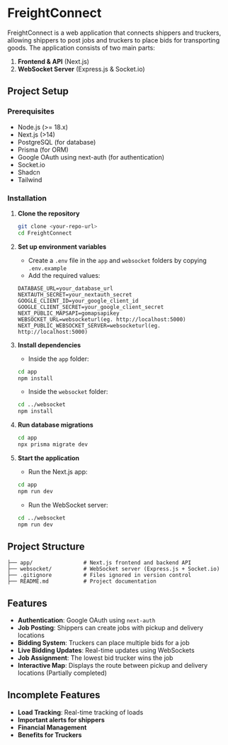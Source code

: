 # FreightConnect

FreightConnect is a web application that connects shippers and truckers, allowing shippers to post jobs and truckers to place bids for transporting goods. The application consists of two main parts:
1. **Frontend & API** (Next.js)
2. **WebSocket Server** (Express.js & Socket.io)

##  Project Setup

### **Prerequisites**
- Node.js (>= 18.x)
- Next.js (>14)
- PostgreSQL (for database)
- Prisma (for ORM)
- Google OAuth using next-auth (for authentication)
- Socket.io
- Shadcn
- Tailwind

### **Installation**

1. **Clone the repository**
   ```sh
   git clone <your-repo-url>
   cd FreightConnect
   ```

2. **Set up environment variables**
   * Create a `.env` file in the `app` and `websocket` folders by copying `.env.example`
   * Add the required values:
   ```
   DATABASE_URL=your_database_url
   NEXTAUTH_SECRET=your_nextauth_secret
   GOOGLE_CLIENT_ID=your_google_client_id
   GOOGLE_CLIENT_SECRET=your_google_client_secret
   NEXT_PUBLIC_MAPSAPI=gomapsapikey
   WEBSOCKET_URL=websocketurl(eg. http://localhost:5000)
   NEXT_PUBLIC_WEBSOCKET_SERVER=websocketurl(eg. http://localhost:5000)
   ```

3. **Install dependencies**
   * Inside the `app` folder:
   ```sh
   cd app
   npm install
   ```
   * Inside the `websocket` folder:
   ```sh
   cd ../websocket
   npm install
   ```

4. **Run database migrations**
   ```sh
   cd app
   npx prisma migrate dev
   ```

5. **Start the application**
   * Run the Next.js app:
   ```sh
   cd app
   npm run dev
   ```
   * Run the WebSocket server:
   ```sh
   cd ../websocket
   npm run dev
   ```

##  Project Structure
```
├── app/                # Next.js frontend and backend API
├── websocket/          # WebSocket server (Express.js + Socket.io)
├── .gitignore          # Files ignored in version control
├── README.md           # Project documentation
```

##  Features
* **Authentication**: Google OAuth using `next-auth`
* **Job Posting**: Shippers can create jobs with pickup and delivery locations
* **Bidding System**: Truckers can place multiple bids for a job
* **Live Bidding Updates**: Real-time updates using WebSockets
* **Job Assignment**: The lowest bid trucker wins the job
* **Interactive Map**: Displays the route between pickup and delivery locations (Partially completed)

##  Incomplete Features 
* **Load Tracking**: Real-time tracking of loads
* **Important alerts for shippers**
* **Financial Management**
* **Benefits for Truckers**
